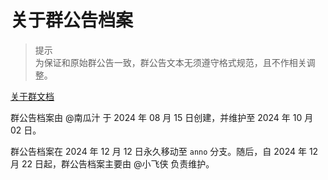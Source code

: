 # 关于群公告档案

> 提示  
  为保证和原始群公告一致，群公告文本无须遵守格式规范，且不作相关调整。

[关于群文档](https://groupdocs.pages.dev/about/)

群公告档案由 @南瓜汁 于 2024 年 08 月 15 日创建，并维护至 2024 年 10 月 02 日。

群公告档案在 2024 年 12 月 12 日永久移动至 `anno` 分支。随后，自 2024 年 12 月 22 日起，群公告档案主要由 @小飞侠 负责维护。
